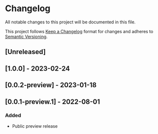 <!-- changelog is partially generated, so it doesn't follow headings and required structure, so we disable it. -->
<!-- markdownlint-disable -->

# Changelog

All notable changes to this project will be documented in this file.

This project follows [Keep a Changelog](https://keepachangelog.com/en/1.0.0/) format for changes and adheres to [Semantic Versioning](https://semver.org/spec/v2.0.0.html).


## [Unreleased]

## [1.0.0] - 2023-02-24
## [0.0.2-preview] - 2023-01-18
## [0.0.1-preview.1] - 2022-08-01
### Added
- Public preview release
